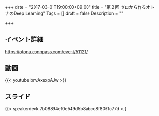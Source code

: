 +++
date = "2017-03-01T19:00:00+09:00"
title = "第２回 ゼロから作るオトナのDeep Learning"
Tags = []
draft = false
Description = ""

+++

## イベント詳細
https://otona.connpass.com/event/51121/

## 動画
{{< youtube bnvAxexpAJw >}}

## スライド
{{< speakerdeck 7b08894ef0e549d5b8abcc8f8061c77d >}}
